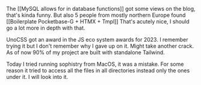 The [[MySQL allows for in database functions]] got some views on the blog, that's kinda funny. But also 5 people from mostly northern Europe found [[Boilerplate Pocketbase-G + HTMX + Tmpl]] That's acutely nice, I should go a lot more in depth with that.

UnoCSS got an award in the JS eco system awards for 2023. I remember trying it but I don't remember why I gave up on it. Might take another crack. As of now 90% of my project are built with standalone Tailwind.

Today I tried running sophistry from MacOS, it was a mistake. For some reason it tried to access all the files in all directories instead only the ones under it. I will look into it.